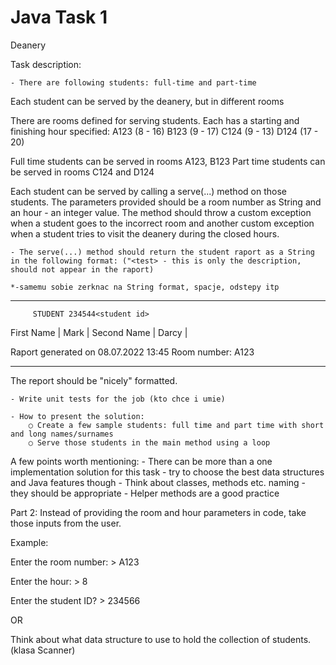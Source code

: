 # Java Task 1
Deanery 

Task description:

	- There are following students: full-time and part-time
Each student can be served by the deanery, but in different rooms 

There are rooms defined for serving students. Each has a starting and finishing hour specified:
A123 (8 - 16)
B123 (9 - 17)
C124 (9 - 13)
D124 (17 - 20)

Full time students can be served in rooms A123, B123
Part time students can be served in rooms C124 and D124

Each student can be served by calling a serve(...) method on those students. The parameters provided should be a room number as String and an hour - an integer value. 
The method should throw a custom exception when a student goes to the incorrect room and another custom exception when a student tries to visit the deanery during the closed hours. 

	- The serve(...) method should return the student raport as a String in the following format: ("<test> - this is only the description, should not appear in the raport)

	*-samemu sobie zerknac na String format, spacje, odstepy itp

--------------------------------------------------------------------
		 STUDENT 234544<student id> 
		
First Name           	|   Mark<first name>            |
Second Name      		|   Darcy<second name>      	|


Raport generated on 08.07.2022 13:45<current date and time> 
Room number: A123      
		
--------------------------------------------------------------------

The report should be "nicely" formatted.

	- Write unit tests for the job (kto chce i umie)

	- How to present the solution:
		○ Create a few sample students: full time and part time with short and long names/surnames
		○ Serve those students in the main method using a loop 
	


A few points worth mentioning:
	- There can be more than a one implementation solution for this task - try to choose the best data structures and Java features though
	- Think about classes, methods etc. naming - they should be appropriate
	- Helper methods are a good practice 


Part 2:
Instead of providing the room and hour parameters in code, take those inputs from the user. 

Example:

Enter the room number:
	> A123

Enter the hour:
	> 8


Enter the student ID?
	> 234566


<report output>

OR

<exception message>

Think about what data structure to use to hold the collection of students. 
(klasa Scanner)
